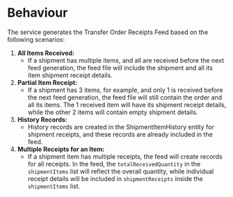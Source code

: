 # Behaviour

The service generates the Transfer Order Receipts Feed based on the following scenarios:

1. **All Items Received:**
   * If a shipment has multiple items, and all are received before the next feed generation, the feed file will include the shipment and all its item shipment receipt details.
2. **Partial Item Receipt:**
   * If a shipment has 3 items, for example, and only 1 is received before the next feed generation, the feed file will still contain the order and all its items. The 1 received item will have its shipment receipt details, while the other 2 items will contain empty shipment details.
3. **History Records:**
   * History records are created in the ShipmentItemHistory entity for shipment receipts, and these records are already included in the feed.
4. **Multiple Receipts for an Item:**
   * If a shipment item has multiple receipts, the feed will create records for all receipts. In the feed, the `totalReceivedQuantity` in the `shipmentItems` list will reflect the overall quantity, while individual receipt details will be included in `shipmentReceipts` inside the `shipmentItems` list.
